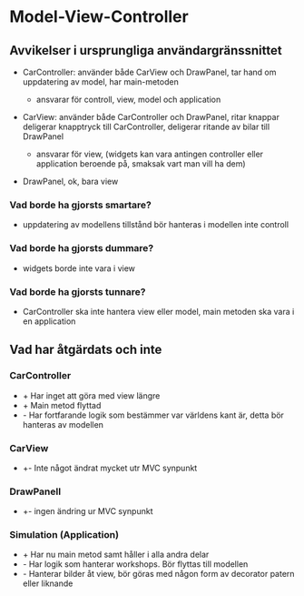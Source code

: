 # Model-View-Controller

## Avvikelser i ursprungliga användargränssnittet

- CarController: använder både CarView och DrawPanel, tar hand om uppdatering av model, har main-metoden
    - ansvarar för controll, view, model och application

- CarView: använder både CarController och DrawPanel, ritar knappar deligerar knapptryck till CarController, deligerar ritande av bilar till DrawPanel
    - ansvarar för view, (widgets kan vara antingen controller eller application beroende på, smaksak vart man vill ha dem)

- DrawPanel, ok, bara view

### Vad borde ha gjorsts smartare?

- uppdatering av modellens tillstånd bör hanteras i modellen inte controll

### Vad borde ha gjorsts dummare?

- widgets borde inte vara i view

### Vad borde ha gjorsts tunnare?

- CarController ska inte hantera view eller model, main metoden ska vara i en application

## Vad har åtgärdats och inte

### CarController

- \+ Har inget att göra med view längre
- \+ Main metod flyttad
- \- Har fortfarande logik som bestämmer var världens kant är, detta bör hanteras av modellen

### CarView

- \+\- Inte något ändrat mycket utr MVC synpunkt 

### DrawPanell

- \+\- ingen ändring ur MVC synpunkt

### Simulation (Application)

- \+ Har nu main metod samt håller i alla andra delar
- \- Har logik som hanterar workshops. Bör flyttas till modellen
- \- Hanterar bilder åt view, bör göras med någon form av decorator patern eller liknande
